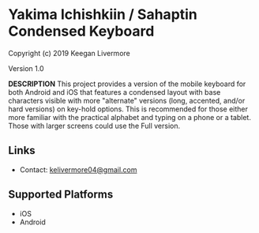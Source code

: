 Yakima Ichishkiin / Sahaptin Condensed Keyboard
=====================

Copyright (c) 2019 Keegan Livermore

Version 1.0

__DESCRIPTION__
This project provides a version of the mobile keyboard for both Android and iOS that features a condensed layout with base characters visible with more "alternate" versions (long, accented, and/or hard versions) on key-hold options. This is recommended for those either more familiar with the practical alphabet and typing on a phone or a tablet. Those with larger screens could use the Full version.


Links
-----

 * Contact:  kelivermore04@gmail.com

Supported Platforms
-------------------

 * iOS
 * Android